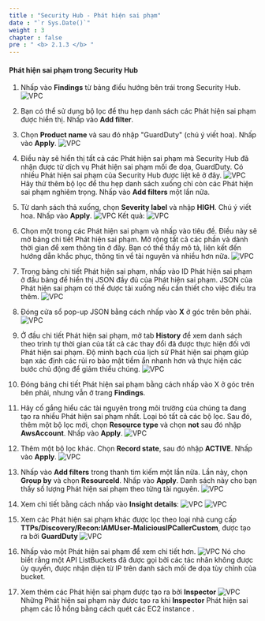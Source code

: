 ```yaml
---
title : "Security Hub - Phát hiện sai phạm"
date : "`r Sys.Date()`"
weight : 3
chapter : false
pre : " <b> 2.1.3 </b> "
---
```


#### Phát hiện sai phạm trong Security Hub

1. Nhấp vào **Findings** từ bảng điều hướng bên trái trong Security Hub.
![VPC](/images/2/2.1-AWS-Security-Hub/2.1.3-Security-Hub-Findings/s1.png)
2. Bạn có thể sử dụng bộ lọc để thu hẹp danh sách các Phát hiện sai phạm được hiển thị. Nhấp vào **Add filter**.

3. Chọn **Product name** và sau đó nhập "GuardDuty" (chú ý viết hoa). Nhấp vào **Apply**.
![VPC](/images/2/2.1-AWS-Security-Hub/2.1.3-Security-Hub-Findings/s3.png)
4. Điều này sẽ hiển thị tất cả các Phát hiện sai phạm mà Security Hub đã nhận được từ dịch vụ Phát hiện sai phạm mối đe dọa, GuardDuty. Có nhiều Phát hiện sai phạm của Security Hub được liệt kê ở đây.
![VPC](/images/2/2.1-AWS-Security-Hub/2.1.3-Security-Hub-Findings/s4.png)
Hãy thử thêm bộ lọc để thu hẹp danh sách xuống chỉ còn các Phát hiện sai phạm nghiêm trọng. Nhấp vào **Add filters** một lần nữa.

5. Từ danh sách thả xuống, chọn **Severity label** và nhập **HIGH**. Chú ý viết hoa. Nhấp vào **Apply**.
![VPC](/images/2/2.1-AWS-Security-Hub/2.1.3-Security-Hub-Findings/s5a.png)
Kết quả:
![VPC](/images/2/2.1-AWS-Security-Hub/2.1.3-Security-Hub-Findings/s5b.png)
6. Chọn một trong các Phát hiện sai phạm và nhấp vào tiêu đề. Điều này sẽ mở bảng chi tiết Phát hiện sai phạm. Mở rộng tất cả các phần và dành thời gian để xem thông tin ở đây. Bạn có thể thấy mô tả, liên kết đến hướng dẫn khắc phục, thông tin về tài nguyên và nhiều hơn nữa.
![VPC](/images/2/2.1-AWS-Security-Hub/2.1.3-Security-Hub-Findings/s6.png)
7. Trong bảng chi tiết Phát hiện sai phạm, nhấp vào ID Phát hiện sai phạm ở đầu bảng để hiển thị JSON đầy đủ của Phát hiện sai phạm. JSON của Phát hiện sai phạm có thể được tải xuống nếu cần thiết cho việc điều tra thêm.
![VPC](/images/2/2.1-AWS-Security-Hub/2.1.3-Security-Hub-Findings/s7.png)
8. Đóng cửa sổ pop-up JSON bằng cách nhấp vào **X** ở góc trên bên phải.
![VPC](/images/2/2.1-AWS-Security-Hub/2.1.3-Security-Hub-Findings/s8.png)
9. Ở đầu chi tiết Phát hiện sai phạm, mở tab **History** để xem danh sách theo trình tự thời gian của tất cả các thay đổi đã được thực hiện đối với Phát hiện sai phạm. Độ minh bạch của lịch sử Phát hiện sai phạm giúp bạn xác định các rủi ro bảo mật tiềm ẩn nhanh hơn và thực hiện các bước chủ động để giảm thiểu chúng.
![VPC](/images/2/2.1-AWS-Security-Hub/2.1.3-Security-Hub-Findings/s9.png)
10. Đóng bảng chi tiết Phát hiện sai phạm bằng cách nhấp vào X ở góc trên bên phải, nhưng vẫn ở trang **Findings**.

11. Hãy cố gắng hiểu các tài nguyên trong môi trường của chúng ta đang tạo ra nhiều Phát hiện sai phạm nhất. Loại bỏ tất cả các bộ lọc. Sau đó, thêm một bộ lọc mới, chọn **Resource type** và chọn **not** sau đó nhập **AwsAccount**. Nhấp vào **Apply**.
![VPC](/images/2/2.1-AWS-Security-Hub/2.1.3-Security-Hub-Findings/s11.png)
12.  Thêm một bộ lọc khác. Chọn **Record state**, sau đó nhập **ACTIVE**. Nhấp vào **Apply**.
![VPC](/images/2/2.1-AWS-Security-Hub/2.1.3-Security-Hub-Findings/s12.png)
13.  Nhấp vào **Add filters** trong thanh tìm kiếm một lần nữa. Lần này, chọn **Group by** và chọn **ResourceId**. Nhấp vào **Apply**. Danh sách này cho bạn thấy số lượng Phát hiện sai phạm theo từng tài nguyên.
![VPC](/images/2/2.1-AWS-Security-Hub/2.1.3-Security-Hub-Findings/s13.png)
14.  Xem chi tiết bằng cách nhấp vào **Insight details**:
![VPC](/images/2/2.1-AWS-Security-Hub/2.1.3-Security-Hub-Findings/s14.png)
![VPC](/images/2/2.1-AWS-Security-Hub/2.1.3-Security-Hub-Findings/s15.png)

15.  Xem các Phát hiện sai phạm khác được lọc theo loại nhà cung cấp **TTPs/Discovery/Recon:IAMUser-MaliciousIPCallerCustom**, được tạo ra bởi **GuardDuty**
![VPC](/images/2/2.1-AWS-Security-Hub/2.1.3-Security-Hub-Findings/o1.png)
16.  Nhấp vào một Phát hiện sai phạm để xem chi tiết hơn.
![VPC](/images/2/2.1-AWS-Security-Hub/2.1.3-Security-Hub-Findings/o2.png)
Nó cho biết rằng một API ListBuckets đã được gọi bởi các tác nhân không được ủy quyền, được nhận diện từ IP trên danh sách mối đe dọa tùy chỉnh của bucket.
17.  Xem thêm các Phát hiện sai phạm được tạo ra bởi **Inspector**
![VPC](/images/2/2.1-AWS-Security-Hub/2.1.3-Security-Hub-Findings/o3.png)
Những Phát hiện sai phạm này được tạo ra khi **Inspector** Phát hiện sai phạm các lỗ hổng bằng cách quét các EC2 instance .

